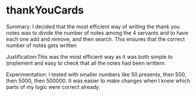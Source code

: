 # thankYouCards

Summary: I decided that the most efficient way of writing the thank you notes was to divide the number of notes among the 4 servants and to have each one add and remove, and then search. This ensures that the correct number of notes gets written

Justification:This was the most efficient way as it was both simple to ijmplement and easy to check that all the notes had been writtem.

Experimentation: I tested with smaller numbers like 50 presents, then 500, then 5000, then 500000. It was easier to make changes when I knew which parts of my logic were correct already.
